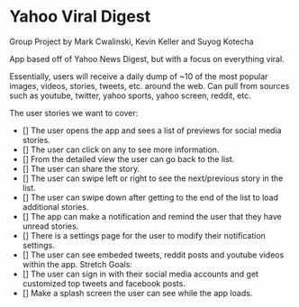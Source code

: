 Yahoo Viral Digest
=============

Group Project by Mark Cwalinski, Kevin Keller and Suyog Kotecha

App based off of Yahoo News Digest, but with a focus on everything viral.

Essentially, users will receive a daily dump of ~10 of the most popular images, videos, stories, tweets, etc. around the web.  Can pull from sources such as youtube, twitter, yahoo sports, yahoo screen, reddit, etc.

The user stories we want to cover:
   * [] The user opens the app and sees a list of previews for social media stories.
   * [] The user can click on any to see more information.
   * [] From the detailed view the user can go back to the list.
   * [] The user can share the story.
   * [] The user can swipe left or right to see the next/previous story in the list.
   * [] The user can swipe down after getting to the end of the list to load additional stories. 
   * [] The app can make a notification and remind the user that they have unread stories.
   * [] There is a settings page for the user to modify their notification settings.
   * [] The user can see embeded tweets, reddit posts and youtube videos within the app.
Stretch Goals:
   * [] The user can sign in with their social media accounts and get customized top tweets and facebook posts. 
   * [] Make a splash screen the user can see while the app loads.  
